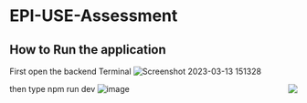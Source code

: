 # EPI-USE-Assessment

## How to Run the application 

First open the backend Terminal
![Screenshot 2023-03-13 151328](https://user-images.githubusercontent.com/103145617/224850461-2f0e823f-ccaf-469d-b310-904d6ddd67ed.png)

then type npm run dev
<img align="right" src="doc/subpagelist.png"> ![image](https://user-images.githubusercontent.com/103145617/224850939-e0086fb6-522f-4054-acab-4438914a368c.png)

